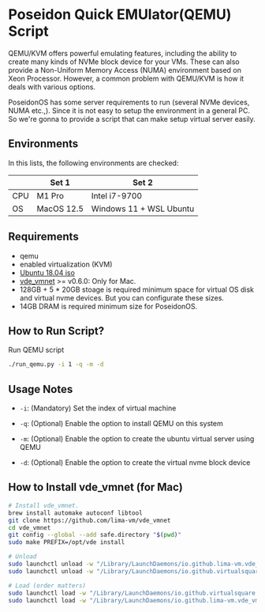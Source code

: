 Poseidon Quick EMUlator(QEMU) Script
=====
QEMU/KVM offers powerful emulating features, including the ability to create many kinds of NVMe block device for your VMs. These can also provide a Non-Uniform Memory Access (NUMA) environment based on Xeon Processor. However, a common problem with QEMU/KVM is how it deals with various options.

PoseidonOS has some server requirements to run (several NVMe devices, NUMA etc.,). Since it is not easy to setup the environment in a general PC. So we're gonna to provide a script that can make setup virtual server easily.

## Environments
In this lists, the following environments are checked:

|  |  Set 1  |  Set 2  |
| ------ | ------- | ------- |
| CPU  | M1 Pro | Intel i7-9700 |
| OS  | MacOS 12.5 | Windows 11 + WSL Ubuntu |

## Requirements
- qemu
- enabled virtualization (KVM)
- [Ubuntu 18.04 iso](https://releases.ubuntu.com/18.04/ubuntu-18.04.6-live-server-amd64.iso)
- [vde_vmnet](https://github.com/lima-vm/vde_vmnet) >= v0.6.0: Only for Mac. 
- 128GB + 5 * 20GB stoage is required minimum space for virtual OS disk and virtual nvme devices. But you can configurate these sizes.
- 14GB DRAM is required minimum size for PoseidonOS.

## How to Run Script?
Run QEMU script
```bash
./run_qemu.py -i 1 -q -m -d
```

## Usage Notes
- `-i`: (Mandatory) Set the index of virtual machine

- `-q`: (Optional) Enable the option to install QEMU on this system

- `-m`: (Optional) Enable the option to create the ubuntu virtual server using QEMU

- `-d`: (Optional) Enable the option to create the virtual nvme block device

## How to Install vde_vmnet (for Mac)
```bash
# Install vde_vmnet.
brew install automake autoconf libtool
git clone https://github.com/lima-vm/vde_vmnet
cd vde_vmnet
git config --global --add safe.directory "$(pwd)"
sudo make PREFIX=/opt/vde install

# Unload
sudo launchctl unload -w "/Library/LaunchDaemons/io.github.lima-vm.vde_vmnet.plist"
sudo launchctl unload -w "/Library/LaunchDaemons/io.github.virtualsquare.vde-2.vde_switch.plist"

# Load (order matters)
sudo launchctl load -w "/Library/LaunchDaemons/io.github.virtualsquare.vde-2.vde_switch.plist"
sudo launchctl load -w "/Library/LaunchDaemons/io.github.lima-vm.vde_vmnet.plist"
```

